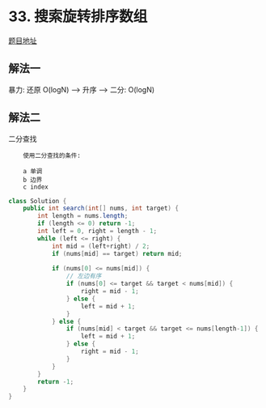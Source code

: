 # 33. 搜索旋转排序数组

[题目地址](https://leetcode-cn.com/problems/search-in-rotated-sorted-array/)

## 解法一

暴力: 还原 O(logN) --> 升序 --> 二分: O(logN)



## 解法二

二分查找

        使用二分查找的条件:

        a 单调
        b 边界
        c index

```Java
class Solution {
    public int search(int[] nums, int target) {
        int length = nums.length;
        if (length <= 0) return -1;
        int left = 0, right = length - 1;
        while (left <= right) {
            int mid = (left+right) / 2;
            if (nums[mid] == target) return mid;
            
            if (nums[0] <= nums[mid]) {
                // 左边有序
                if (nums[0] <= target && target < nums[mid]) {
                    right = mid - 1;
                } else {
                    left = mid + 1;
                }
            } else {
                if (nums[mid] < target && target <= nums[length-1]) {
                    left = mid + 1;
                } else {
                    right = mid - 1;
                }
            }
        }
        return -1;
    }
}
```